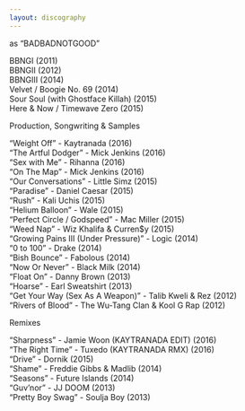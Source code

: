 ```yaml
---
layout: discography
---
```


as “BADBADNOTGOOD”

BBNGI (2011)  
BBNGII (2012)  
BBNGIII (2014)  
Velvet / Boogie No. 69 (2014)  
Sour Soul (with Ghostface Killah) (2015)  
Here & Now / Timewave Zero (2015)

Production, Songwriting & Samples

“Weight Off” - Kaytranada (2016)  
“The Artful Dodger” - Mick Jenkins (2016)  
“Sex with Me” - Rihanna (2016)  
“On The Map” - Mick Jenkins (2016)  
“Our Conversations” - Little Simz (2015)  
“Paradise” - Daniel Caesar (2015)  
“Rush” - Kali Uchis (2015)  
“Helium Balloon” - Wale (2015)  
“Perfect Circle / Godspeed” - Mac Miller (2015)  
“Weed Nap” - Wiz Khalifa & Curren$y (2015)  
“Growing Pains III (Under Pressure)” - Logic (2014)  
“0 to 100” - Drake (2014)  
“Bish Bounce” - Fabolous (2014)  
“Now Or Never” - Black Milk (2014)  
“Float On” - Danny Brown (2013)  
“Hoarse” - Earl Sweatshirt (2013)  
“Get Your Way (Sex As A Weapon)” - Talib Kweli & Rez (2012)  
“Rivers of Blood” - The Wu-Tang Clan & Kool G Rap (2012)

Remixes

“Sharpness” - Jamie Woon (KAYTRANADA EDIT) (2016)  
“The Right Time” - Tuxedo (KAYTRANADA RMX) (2016)  
“Drive” - Dornik (2015)  
“Shame” - Freddie Gibbs & Madlib (2014)  
“Seasons” - Future Islands (2014)  
“Guv’nor” - JJ DOOM (2013)  
“Pretty Boy Swag” - Soulja Boy (2013)